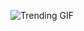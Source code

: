 ![Trending GIF](https://media1.giphy.com/media/v1.Y2lkPThiYjIxNzcycThrNXpobTlwenJ3YTF1YXF1cTJnOXFsMzVhMXVnaWN3ajgyNXZ4aiZlcD12MV9naWZzX3NlYXJjaCZjdD1n/2jMtpIi8mhE8ctiMtK/giphy.gif)
